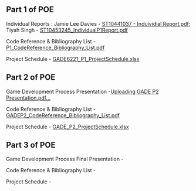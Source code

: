 Part 1 of POE 
------------------------------------------------------------------------------------------------------------------------------------------------------------------------------------------------
Individual Reports : 
Jamie Lee Davies -  [ST10441037 - Induividial Report.pdf](https://github.com/user-attachments/files/19594152/ST10441037.-.Induividial.Report.pdf); 
Tiyah Singh -  [ST10453245_IndividualP1Report.pdf](https://github.com/user-attachments/files/19591429/ST10453245_IndividualP1Report.pdf)

Code Reference & Bibliography List - [P1_CodeReference_Bibliography_List.pdf](https://github.com/user-attachments/files/19590979/P1_CodeReference_Bibliography_List.pdf)

Project Schedule - [GADE6221_P1_ProjectSchedule.xlsx](https://github.com/user-attachments/files/19587213/GADE6221_P1_ProjectSchedule.xlsx)

Part 2 of POE
------------------------------------------------------------------------------------------------------------------------------------------------------------------------------------------------
Game Development Process Presentation -[Uploading GADE P2 Presentation.pdf…]()

Code Reference & Bibliography List - [GADEP2_CodeReference_Bibliography_List.pdf](https://github.com/user-attachments/files/20272855/GADEP2_CodeReference_Bibliography_List.pdf)

Project Schedule - [GADE_P2_ProjectSchedule.xlsx](https://github.com/user-attachments/files/20272793/GADE_P2_ProjectSchedule.xlsx)


Part 3 of POE
-------------------------------------------------------------------------------------------------------------------------------------------------------------------------------------------------
Game Development Process Final Presentation -

Code Reference & Bibliography List - 

Project Schedule -
